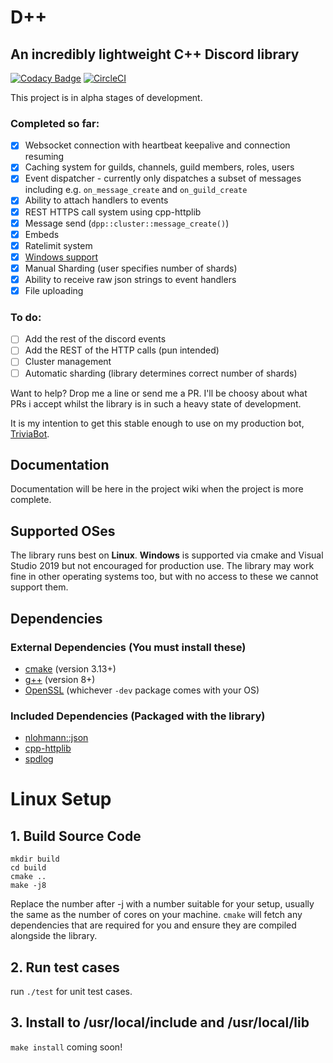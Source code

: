 # D++
## An incredibly lightweight C++ Discord library

[![Codacy Badge](https://app.codacy.com/project/badge/Grade/39b054c38bba411d9b25b39524016c9e)](https://www.codacy.com/gh/brainboxdotcc/DPP/dashboard?utm_source=github.com&amp;utm_medium=referral&amp;utm_content=brainboxdotcc/DPP&amp;utm_campaign=Badge_Grade) [![CircleCI](https://circleci.com/gh/brainboxdotcc/DPP.svg?style=svg)](https://circleci.com/gh/brainboxdotcc/DPP)


This project is in alpha stages of development.

### Completed so far:

* [x] Websocket connection with heartbeat keepalive and connection resuming
* [x] Caching system for guilds, channels, guild members, roles, users
* [x] Event dispatcher - currently only dispatches a subset of messages including e.g. `on_message_create` and `on_guild_create`
* [x] Ability to attach handlers to events
* [x] REST HTTPS call system using cpp-httplib
* [x] Message send (`dpp::cluster::message_create()`)
* [x] Embeds
* [x] Ratelimit system
* [x] [Windows support](https://github.com/brainboxdotcc/DPP/wiki/Building-on-Windows)
* [x] Manual Sharding (user specifies number of shards)
* [x] Ability to receive raw json strings to event handlers
* [x] File uploading

### To do:

* [ ] Add the rest of the discord events
* [ ] Add the REST of the HTTP calls (pun intended)
* [ ] Cluster management
* [ ] Automatic sharding (library determines correct number of shards)

Want to help? Drop me a line or send me a PR. I'll be choosy about what PRs i accept whilst the library is in such a heavy state of development.

It is my intention to get this stable enough to use on my production bot, [TriviaBot](https://github.com/brainboxdotcc/triviabot).

## Documentation

Documentation will be here in the project wiki when the project is more complete.

## Supported OSes

The library runs best on **Linux**. **Windows** is supported via cmake and Visual Studio 2019 but not encouraged for production use.
The library may work fine in other operating systems too, but with no access to these we cannot support them.

## Dependencies

### External Dependencies (You must install these)
* [cmake](https://cmake.org/) (version 3.13+)
* [g++](https://gcc.gnu.org) (version 8+)
* [OpenSSL](https://openssl.org/) (whichever `-dev` package comes with your OS)

### Included Dependencies (Packaged with the library)
* [nlohmann::json](https://github.com/nlohmann/json)
* [cpp-httplib](https://github.com/yhirose/cpp-httplib)
* [spdlog](https://github.com/gabime/spdlog)

# Linux Setup

## 1. Build Source Code

    mkdir build
    cd build
    cmake ..
    make -j8
    
Replace the number after -j with a number suitable for your setup, usually the same as the number of cores on your machine. `cmake` will fetch any dependencies that are required for you and ensure they are compiled alongside the library.

## 2. Run test cases

run `./test` for unit test cases.

## 3. Install to /usr/local/include and /usr/local/lib

`make install` coming soon!
